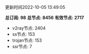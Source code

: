 更新时间2022-10-05 13:49:05

**总订阅: 98**
**总节点: 8456**
**有效节点: 2717**
- v2ray节点: 2404
- ss节点: 153
- trojan节点: 153
- ssr节点: 7
